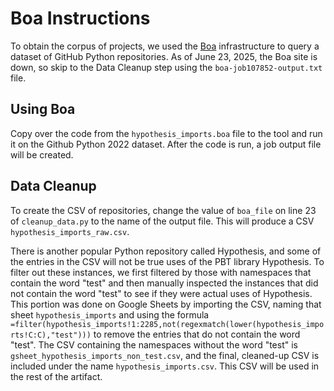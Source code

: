 # Boa Instructions
To obtain the corpus of projects, we used the [Boa](https://boa.cs.iastate.edu) infrastructure to query a dataset of GitHub Python repositories. 
As of June 23, 2025, the Boa site is down, so skip to the Data Cleanup step using the `boa-job107852-output.txt` file. 

## Using Boa

Copy over the code from the `hypothesis_imports.boa` file to the tool and run it on the Github Python 2022 dataset. After the code is run, a job output file will be created. 

## Data Cleanup

To create the CSV of repositories, change the value of `boa_file` on line 23 of `cleanup_data.py` to the name of the output file. This will produce a CSV `hypothesis_imports_raw.csv`. 

There is another popular Python repository called Hypothesis, and some of the entries in the CSV will not be true uses of the PBT library Hypothesis. To filter out these instances, we first filtered by those with namespaces that contain the word "test" and then manually inspected the instances that did not contain the word "test" to see if they were actual uses of Hypothesis. This portion was done on Google Sheets by importing the CSV, naming that sheet `hypothesis_imports` and using the formula `=filter(hypothesis_imports!1:2285,not(regexmatch(lower(hypothesis_imports!C:C),"test")))` to remove the entries that do not contain the word "test". The CSV containing the namespaces without the word "test" is `gsheet_hypothesis_imports_non_test.csv`, and the final, cleaned-up CSV is included under the name `hypothesis_imports.csv`. This CSV will be used in the rest of the artifact. 